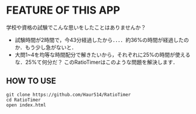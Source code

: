 # FEATURE OF THIS APP
学校や資格の試験でこんな思いをしたことはありませんか？
* 試験時間が2時間で，今43分経過したから．．．．約36%の時間が経過したのか．もう少し急がないと．
* 大問1~4を均等な時間配分で解きたいから，それぞれに25%の時間が使えるな．25%て何分だ？
このRatioTimerはこのような問題を解決します．

## HOW TO USE
```
git clone https://github.com/Haur514/RatioTimer
cd RatioTimer
open index.html
```

